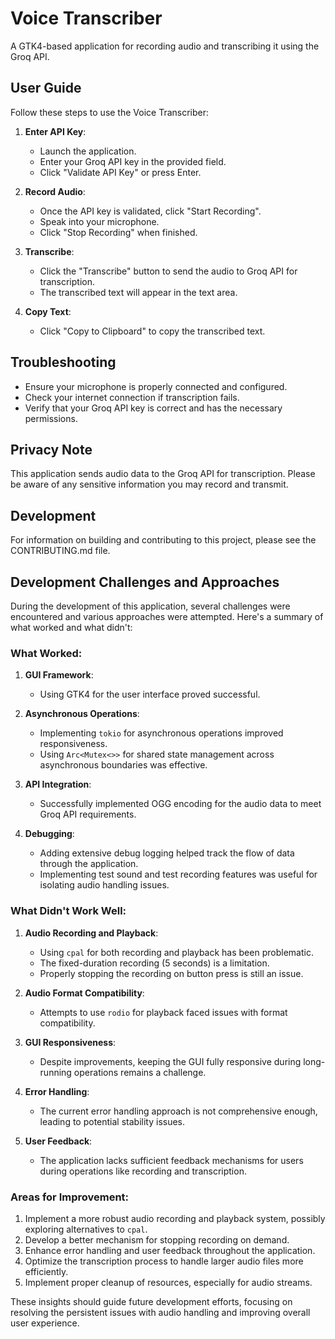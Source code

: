 # Voice Transcriber

A GTK4-based application for recording audio and transcribing it using the Groq API.

## User Guide

Follow these steps to use the Voice Transcriber:

1. **Enter API Key**: 
   - Launch the application.
   - Enter your Groq API key in the provided field.
   - Click "Validate API Key" or press Enter.

2. **Record Audio**:
   - Once the API key is validated, click "Start Recording".
   - Speak into your microphone.
   - Click "Stop Recording" when finished.

3. **Transcribe**:
   - Click the "Transcribe" button to send the audio to Groq API for transcription.
   - The transcribed text will appear in the text area.

4. **Copy Text**:
   - Click "Copy to Clipboard" to copy the transcribed text.

## Troubleshooting

- Ensure your microphone is properly connected and configured.
- Check your internet connection if transcription fails.
- Verify that your Groq API key is correct and has the necessary permissions.

## Privacy Note

This application sends audio data to the Groq API for transcription. Please be aware of any sensitive information you may record and transmit.

## Development

For information on building and contributing to this project, please see the CONTRIBUTING.md file.

## Development Challenges and Approaches

During the development of this application, several challenges were encountered and various approaches were attempted. Here's a summary of what worked and what didn't:

### What Worked:

1. **GUI Framework**: 
   - Using GTK4 for the user interface proved successful.

2. **Asynchronous Operations**: 
   - Implementing `tokio` for asynchronous operations improved responsiveness.
   - Using `Arc<Mutex<>>` for shared state management across asynchronous boundaries was effective.

3. **API Integration**: 
   - Successfully implemented OGG encoding for the audio data to meet Groq API requirements.

4. **Debugging**: 
   - Adding extensive debug logging helped track the flow of data through the application.
   - Implementing test sound and test recording features was useful for isolating audio handling issues.

### What Didn't Work Well:

1. **Audio Recording and Playback**: 
   - Using `cpal` for both recording and playback has been problematic.
   - The fixed-duration recording (5 seconds) is a limitation.
   - Properly stopping the recording on button press is still an issue.

2. **Audio Format Compatibility**: 
   - Attempts to use `rodio` for playback faced issues with format compatibility.

3. **GUI Responsiveness**: 
   - Despite improvements, keeping the GUI fully responsive during long-running operations remains a challenge.

4. **Error Handling**: 
   - The current error handling approach is not comprehensive enough, leading to potential stability issues.

5. **User Feedback**: 
   - The application lacks sufficient feedback mechanisms for users during operations like recording and transcription.

### Areas for Improvement:

1. Implement a more robust audio recording and playback system, possibly exploring alternatives to `cpal`.
2. Develop a better mechanism for stopping recording on demand.
3. Enhance error handling and user feedback throughout the application.
4. Optimize the transcription process to handle larger audio files more efficiently.
5. Implement proper cleanup of resources, especially for audio streams.

These insights should guide future development efforts, focusing on resolving the persistent issues with audio handling and improving overall user experience.